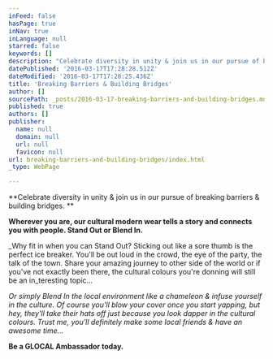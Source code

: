 ```yaml
---
inFeed: false
hasPage: true
inNav: true
inLanguage: null
starred: false
keywords: []
description: "Celebrate diversity in unity & join us in our pursue of breaking barriers & building bridges.\_"
datePublished: '2016-03-17T17:28:28.512Z'
dateModified: '2016-03-17T17:28:25.436Z'
title: 'Breaking Barriers & Building Bridges'
author: []
sourcePath: _posts/2016-03-17-breaking-barriers-and-building-bridges.md
published: true
authors: []
publisher:
  name: null
  domain: null
  url: null
  favicon: null
url: breaking-barriers-and-building-bridges/index.html
_type: WebPage

---
```

**Celebrate diversity in unity & join us in our pursue of breaking barriers & building bridges. **

**Wherever you are, our cultural modern wear tells a story and connects you with people. Stand Out or Blend In.**

_Why fit in when you can Stand Out? Sticking out like a sore thumb is the perfect ice breaker. You'll be out loud in the crowd, the eye of the party, the talk of the town. Share your amazing journey to other side of the world or if you've not exactly been there, the cultural colours you're donning will still be an in_teresting topic...

_Or simply Blend In the local environment like a chameleon & infuse yourself in the culture. Of course you'll blow your cover once you start yapping, but hey, they'll take their hats off just because you look dapper in the cultural colours. Trust me, you'll definitely make some local friends & have an awesome time..._

**Be a GLOCAL Ambassador today.**